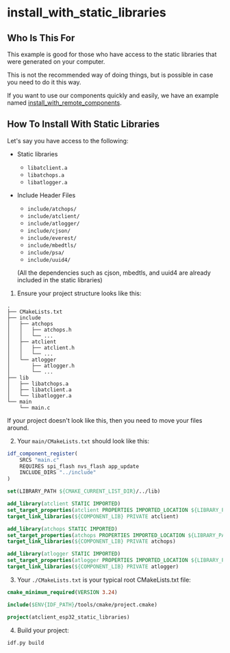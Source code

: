 # install_with_static_libraries

## Who Is This For

This example is good for those who have access to the static libraries that were generated on your computer.

This is not the recommended way of doing things, but is possible in case you need to do it this way.

If you want to use our components quickly and easily, we have an example named [install_with_remote_components](../install_with_remote_components/README.md).

## How To Install With Static Libraries

Let's say you have access to the following:

- Static libraries
  - `libatclient.a`
  - `libatchops.a`
  - `libatlogger.a`

- Include Header Files
  - `include/atchops/`
  - `include/atclient/`
  - `include/atlogger/`
  - `include/cjson/`
  - `include/everest/`
  - `include/mbedtls/`
  - `include/psa/`
  - `include/uuid4/`

  (All the dependencies such as cjson, mbedtls, and uuid4 are already included in the static libraries)

1. Ensure your project structure looks like this:

```plaintext
.
├── CMakeLists.txt
├── include
│   ├── atchops
│   │   ├── atchops.h
│   │   └── ...
│   ├── atclient
│   │   ├── atclient.h
│   │   └── ...
│   └── atlogger
│       ├── atlogger.h
│       └── ...
├── lib
│   ├── libatchops.a
│   ├── libatclient.a
│   └── libatlogger.a
└── main
    └── main.c
```

If your project doesn't look like this, then you need to move your files around.

2. Your `main/CMakeLists.txt` should look like this:

```cmake
idf_component_register(
    SRCS "main.c"
    REQUIRES spi_flash nvs_flash app_update
    INCLUDE_DIRS "../include"
)

set(LIBRARY_PATH ${CMAKE_CURRENT_LIST_DIR}/../lib)

add_library(atclient STATIC IMPORTED)
set_target_properties(atclient PROPERTIES IMPORTED_LOCATION ${LIBRARY_PATH}/libatclient.a)
target_link_libraries(${COMPONENT_LIB} PRIVATE atclient)

add_library(atchops STATIC IMPORTED)
set_target_properties(atchops PROPERTIES IMPORTED_LOCATION ${LIBRARY_PATH}/libatchops.a)
target_link_libraries(${COMPONENT_LIB} PRIVATE atchops)

add_library(atlogger STATIC IMPORTED)
set_target_properties(atlogger PROPERTIES IMPORTED_LOCATION ${LIBRARY_PATH}/libatlogger.a)
target_link_libraries(${COMPONENT_LIB} PRIVATE atlogger)
```

3. Your `./CMakeLists.txt` is your typical root CMakeLists.txt file:

```cmake
cmake_minimum_required(VERSION 3.24)

include($ENV{IDF_PATH}/tools/cmake/project.cmake)

project(atclient_esp32_static_libraries)
```

4. Build your project:

```bash
idf.py build
```
